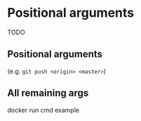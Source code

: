 # Positional arguments


TODO

## Positional arguments
(e.g. `git push <origin> <master>`)

## All remaining args
docker run cmd example